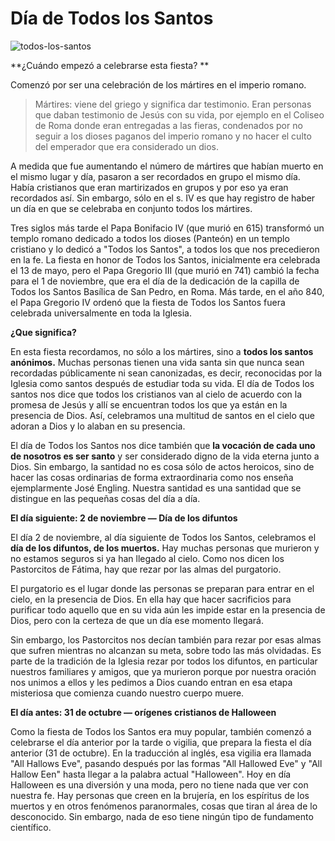 # **Día de Todos los Santos**

![todos-los-santos](/Users/tiago/Documents/GitHub/juventud-masculina/formacion/cruzados/fichas/todos-los-santos.jpg)

**¿Cuándo empezó a celebrarse esta fiesta? **

Comenzó por ser una celebración de los mártires en el imperio romano.

> Mártires: viene del griego y significa dar testimonio. Eran personas que daban testimonio de Jesús con su vida, por ejemplo en el Coliseo de Roma donde eran entregadas a las fieras, condenados por no seguir a los dioses paganos del imperio romano y no hacer el culto del emperador que era considerado un dios.

A medida que fue aumentando el número de mártires que habían muerto en el mismo lugar y día, pasaron a ser recordados en grupo el mismo día. Había cristianos que eran martirizados en grupos y por eso ya eran recordados así. Sin embargo, sólo en el s. IV es que hay registro de haber un día en que se celebraba en conjunto todos los mártires.

Tres siglos más tarde el Papa Bonifacio IV (que murió en 615) transformó un templo romano dedicado a todos los dioses (Panteón) en un templo cristiano y lo dedicó a "Todos los Santos", a todos los que nos precedieron en la fe. La fiesta en honor de Todos los Santos, inicialmente era celebrada el 13 de mayo, pero el Papa Gregorio III (que murió en 741) cambió la fecha para el 1 de noviembre, que era el día de la dedicación de la capilla de Todos los Santos Basílica de San Pedro, en Roma. Más tarde, en el año 840, el Papa Gregorio IV ordenó que la fiesta de Todos los Santos fuera celebrada universalmente en toda la Iglesia.

**¿Que significa?**

En esta fiesta recordamos, no sólo a los mártires, sino a **todos los santos anónimos.** Muchas personas tienen una vida santa sin que nunca sean recordadas públicamente ni sean canonizadas, es decir, reconocidas por la Iglesia como santos después de estudiar toda su vida. El día de Todos los santos nos dice que todos los cristianos van al cielo de acuerdo con la promesa de Jesús y allí se encuentran todos los que ya están en la presencia de Dios. Así, celebramos una multitud de santos en el cielo que adoran a Dios y lo alaban en su presencia.

El día de Todos los Santos nos dice también que **la vocación de cada uno de nosotros es ser santo** y ser considerado digno de la vida eterna junto a Dios. Sin embargo, la santidad no es cosa sólo de actos heroicos, sino de hacer las cosas ordinarias de forma extraordinaria como nos enseña ejemplarmente José Engling. Nuestra santidad es una santidad que se distingue en las pequeñas cosas del día a día.

**El día siguiente: 2 de noviembre — Día de los difuntos**

El día 2 de noviembre, al día siguiente de Todos los Santos, celebramos el **día de los difuntos, de los muertos.** Hay muchas personas que murieron y no estamos seguros si ya han llegado al cielo. Como nos dicen los Pastorcitos de Fátima, hay que rezar por las almas del purgatorio.

El purgatorio es el lugar donde las personas se preparan para entrar en el cielo, en la presencia de Dios. En ella hay que hacer sacrificios para purificar todo aquello que en su vida aún les impide estar en la presencia de Dios, pero con la certeza de que un día ese momento llegará.

Sin embargo, los Pastorcitos nos decían también para rezar por esas almas que sufren mientras no alcanzan su meta, sobre todo las más olvidadas. Es parte de la tradición de la Iglesia rezar por todos los difuntos, en particular nuestros familiares y amigos, que ya murieron porque por nuestra oración nos unimos a ellos y les pedimos a Dios cuando entran en esa etapa misteriosa que comienza cuando nuestro cuerpo muere.

**El día antes: 31 de octubre — orígenes cristianos de Halloween**

Como la fiesta de Todos los Santos era muy popular, también comenzó a celebrarse el día anterior por la tarde o vigilia, que prepara la fiesta el día anterior (31 de octubre). En la traducción al inglés, esa vigilia era llamada "All Hallows Eve", pasando después por las formas "All Hallowed Eve" y "All Hallow Een" hasta llegar a la palabra actual "Halloween". Hoy en día Halloween es una diversión y una moda, pero no tiene nada que ver con nuestra fe. Hay personas que creen en la brujería, en los espíritus de los muertos y en otros fenómenos paranormales, cosas que tiran al área de lo desconocido. Sin embargo, nada de eso tiene ningún tipo de fundamento científico.